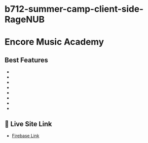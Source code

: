 # b712-summer-camp-client-side-RageNUB
# Encore Music Academy

## Best Features

- 
- 
- 
- 
- 
- 
- 
- 

## 🔗 Live Site Link

 - [Firebase Link](https://encore-music-academy.web.app/)

